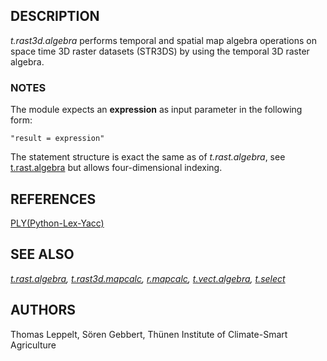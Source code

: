 
## DESCRIPTION

*t.rast3d.algebra* performs temporal and spatial map algebra
operations on space time 3D raster datasets (STR3DS) by using the
temporal 3D raster algebra.

### NOTES

The module expects an **expression** as input parameter in the following form:

`"result = expression"`

The statement structure is exact the same as of *t.rast.algebra*,
see [t.rast.algebra](t.rast.algebra.html) but allows four-dimensional
indexing.

## REFERENCES

[PLY(Python-Lex-Yacc)](https://www.dabeaz.com/ply/)

## SEE ALSO

*[t.rast.algebra](t.rast.algebra.html),
[t.rast3d.mapcalc](t.rast3d.mapcalc.html),
[r.mapcalc](r.mapcalc.html),
[t.vect.algebra](t.vect.algebra.html),
[t.select](t.select.html)*

## AUTHORS

Thomas Leppelt, Sören Gebbert, Thünen Institute of Climate-Smart Agriculture
